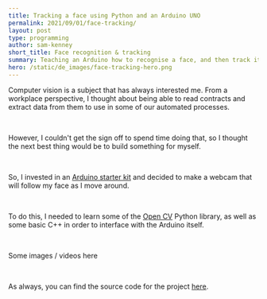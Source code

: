 ```yaml
---
title: Tracking a face using Python and an Arduino UNO
permalink: 2021/09/01/face-tracking/
layout: post
type: programming
author: sam-kenney
short_title: Face recognition & tracking
summary: Teaching an Arduino how to recognise a face, and then track it.
hero: /static/de_images/face-tracking-hero.png
---
```


Computer vision is a subject that has always interested me. From a workplace perspective, I thought about being able to read contracts and extract data from them to use in some of our automated processes.

<br>

However, I couldn't get the sign off to spend time doing that, so I thought the next best thing would be to build something for myself.

<br>

So, I invested in an [Arduino starter kit](https://www.jaycar.com.au/arduino-compatible-duinotech-learning-kit/p/XC3900) and decided to make a webcam that will follow my face as I move around. 

<br>

To do this, I needed to learn some of the [Open CV](https://docs.opencv.org/master/index.html) Python library, as well as some basic C++ in order to interface with the Arduino itself.


<br>

Some images / videos here

<br>

As always, you can find the source code for the project [here](https://github.com/mr-strawberry66/face_recognition).
